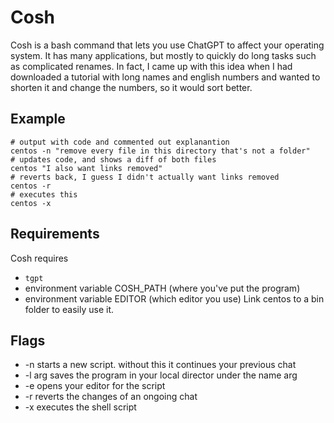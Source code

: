 # Cosh
Cosh is a bash command that lets you use ChatGPT to affect your operating system.
It has many applications, but mostly to quickly do long tasks such as complicated renames.
In fact, I came up with this idea when I had downloaded a tutorial with long names and english numbers and wanted to shorten it and change the numbers, so it would sort better.

## Example
```
# output with code and commented out explanantion
centos -n "remove every file in this directory that's not a folder"
# updates code, and shows a diff of both files
centos "I also want links removed"
# reverts back, I guess I didn't actually want links removed
centos -r
# executes this
centos -x
```

## Requirements
Cosh requires 
- `tgpt`
- environment variable COSH_PATH (where you've put the program)
- environment variable EDITOR (which editor you use)
Link centos to a bin folder to easily use it.

## Flags
- -n starts a new script. without this it continues your previous chat
- -l arg saves the program in your local director under the name arg
- -e opens your editor for the script
- -r reverts the changes of an ongoing chat
- -x executes the shell script
